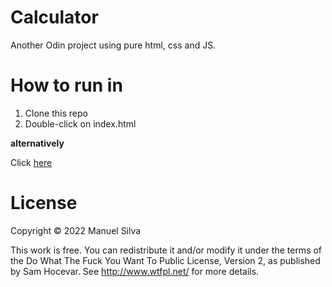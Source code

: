 # Calculator

Another Odin project using pure html, css and JS.

# How to run in

1. Clone this repo
2. Double-click on index.html

**alternatively**

Click [here](https://mjsilva.github.io/odin-calculator/)

# License

Copyright © 2022 Manuel Silva

This work is free. You can redistribute it and/or modify it under the
terms of the Do What The Fuck You Want To Public License, Version 2,
as published by Sam Hocevar. See http://www.wtfpl.net/ for more details.